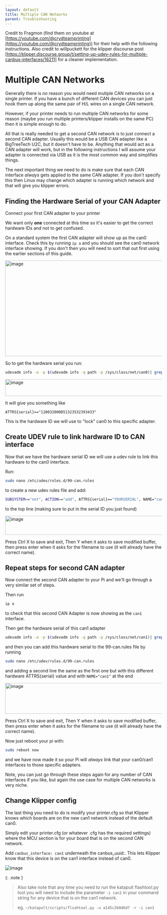 ```yaml
---
layout: default 
title: Multiple CAN Networks
parent: Troubleshooting
---
```


Credit to Fragmon (find them on youtube at [https://youtube.com/@crydteamprinting](https://youtube.com/@crydteamprinting)) for their help with the following instructions.
Also credit to willpuckett for the klipper discourse post [https://klipper.discourse.group/t/setting-up-udev-rules-for-multiple-canbus-interfaces/16211] for a cleaner implementation.

# Multiple CAN Networks

Generally there is *no* reason you would need mutiple CAN networks on a single printer. If you have a bunch of different
CAN devices you can just hook them up along the same pair of H/L wires on a single CAN network.

However, if your printer needs to run multiple CAN networks for some reason (maybe you run multiple printers/klipper installs
on the same PC) then it is simple enough to do.

All that is really needed to get a second CAN network is to just connect a second CAN adapter. Usually this would be a USB CAN
adapter like a BigTreeTech U2C, but it doesn't have to be. Anything that would act as a CAN adapter will work, but in the following
instructions I will assume your adapter is connected via USB as it is the most common way and simplifies things.

The next important thing we need to do is make sure that each CAN interface *always* gets applied to the same CAN adapter. If 
you don't specify this then Linux may change which adapter is running which network and that will give you klipper errors.

## Finding the Hardware Serial of your CAN Adapter

Connect your first CAN adapter to your printer

We want only **one** connected at this time so it's easier to get the correct hardware IDs and not to get confused.

On a standard system the first CAN adapter will show up as the can0 interface. Check this by running `ip a` and you
should see the can0 network interface showing. If you don't then you will need to sort that out first using the
earlier sections of this guide.

<img width="848" height="308" alt="image" src="https://github.com/user-attachments/assets/0ad4af8d-4709-45c6-8dc8-0515a831ccbc" />



So to get the hardware serial you run:

```bash
udevadm info -a -p $(udevadm info -q path -p /sys/class/net/can0)| grep serial| head -n 1
```

<img width="858" height="54" alt="image" src="https://github.com/user-attachments/assets/24219771-d0be-4842-83a3-25f7bde25901" />

It will give you something like

`ATTRS{serial}=="110032000D51323532393433"`

This is the hardware ID we will use to "lock" can0 to this specific adapter.

## Create UDEV rule to link hardware ID to CAN interface

Now that we have the hardware serial ID we will use a udev rule to link this hardware to the can0 interface.

Run:

```bash
sudo nano /etc/udev/rules.d/99-can.rules
```

to create a new udev rules file and add:

```bash
SUBSYSTEM=="net", ACTION=="add", ATTRS{serial}=="YOURSERIAL", NAME="can0"
```

to the top line (making sure to put in the serial ID you just found)

<img width="780" height="61" alt="image" src="https://github.com/user-attachments/assets/9d4bc365-c185-4301-a51a-23899f1dfa1a" />


Press Ctrl X to save and exit, Then Y when it asks to save modified buffer, then press enter when it asks for the filename to use
(it will already have the correct name).


## Repeat steps for second CAN adapter

Now connect the second CAN adapter to your Pi and we'll go through a very similar set of steps.

Then run

```bash
ip a
```

to check that this second CAN Adapter is now showing as the `can1` interface.

Then get the hardware serial of this can1 adapter

```bash
udevadm info -a -p $(udevadm info -q path -p /sys/class/net/can1)| grep serial| head -n 1
```

and then you can add this hardware serial to the 99-can.rules file by running

```bash
sudo nano /etc/udev/rules.d/99-can.rules
```

and adding a second line the same as the first one but with this different hardware ATTRS{serial} value
and with `NAME="can1"` at the end

<img width="768" height="99" alt="image" src="https://github.com/user-attachments/assets/089810a4-7090-4334-b60e-6f63f614de9a" />


Press Ctrl X to save and exit, Then Y when it asks to save modified buffer, then press enter when it asks for the filename to use
(it will already have the correct name).

Now just reboot your pi with:

```bash
sudo reboot now
```

and we have now made it so your Pi will *always* link that your can0/can1 interfaces to those specific adapters.

Note, you can just go through these steps again for any number of CAN interfaces if you like, but again the use case for multiple CAN networks is
very niche.

## Change Klipper config

The last thing you need to do is modify your printer.cfg so that Klipper knows which boards
are on the new can1 network instead of the default can0.

Simply edit your printer.cfg (or whatever .cfg has the required settings) where the MCU section is for your board that is on the second CAN network.

Add `canbus_interface: can1` underneath the canbus_uuid:. This lets Klipper know that this device is on the can1 interface instead of can0.


![image](https://github.com/user-attachments/assets/59afac6b-ef4e-4ad9-a9aa-6eee7023000f)

{: .note }
>Also take note that any time you need to run the katapult flashtool.py tool you will need to include the parameter `-i can1` 
>in your command string for any device that is on the can1 network.
>
>eg. `~/katapult/scripts/flsahtool.py -u a145c2b0d6d7 -r -i can1`
